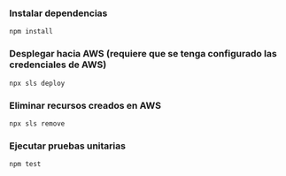 ### Instalar dependencias
`npm install`

### Desplegar hacia AWS (requiere que se tenga configurado las credenciales de AWS)
`npx sls deploy`

### Eliminar recursos creados en AWS
`npx sls remove`

### Ejecutar pruebas unitarias
`npm test`

